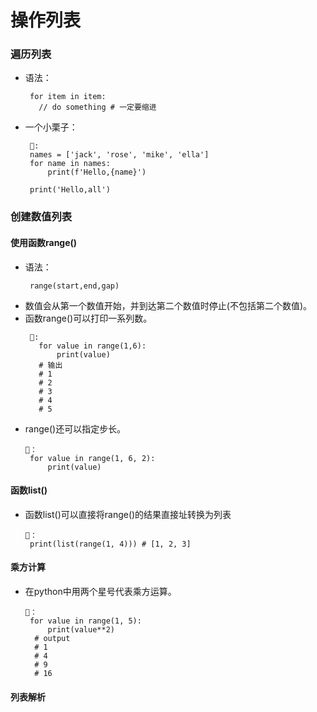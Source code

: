 # 操作列表
### 遍历列表
- 语法：
   ```
    for item in item:
      // do something # 一定要缩进
   ```
- 一个小栗子：
   ```
    🌰:
    names = ['jack', 'rose', 'mike', 'ella']
    for name in names:
        print(f'Hello,{name}')

    print('Hello,all')
   ```

### 创建数值列表
#### 使用函数range()
- 语法：
   ```
    range(start,end,gap)
   ```
- 数值会从第一个数值开始，并到达第二个数值时停止(不包括第二个数值)。
- 函数range()可以打印一系列数。
   ```
    🌰:
      for value in range(1,6):
          print(value)
      # 输出
      # 1
      # 2
      # 3
      # 4
      # 5
   ```
- range()还可以指定步长。
   ```
   🌰：
    for value in range(1, 6, 2):
        print(value)
   ```

#### 函数list()
- 函数list()可以直接将range()的结果直接址转换为列表
   ```
   🌰：
    print(list(range(1, 4))) # [1, 2, 3]
   ```
#### 乘方计算
- 在python中用两个星号代表乘方运算。
   ```
   🌰：
    for value in range(1, 5):
        print(value**2)
     # output
     # 1
     # 4
     # 9
     # 16
   ```
   
#### 列表解析

   
   
   
   
   
   
   
   
   
   
   
   
